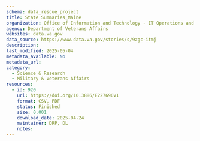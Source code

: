 ```yaml
---
schema: data_rescue_project 
title: State Summaries_Maine
organization: Office of Information and Technology - IT Operations and Services (ITOPS)
agency: Department of Veterans Affairs
websites: data.va.gov
data_source: https://www.data.va.gov/stories/s/9zgc-itmj
description: 
last_modified: 2025-05-04
metadata_available: No
metadata_url: 
category:
  - Science & Research 
  - Military & Veterans Affairs 
resources:
  - id: 920
    url: https://doi.org/10.3886/E227690V1
    format: CSV, PDF
    status: Finished
    size: 0.001
    download_date: 2025-04-24
    maintainer: DRP, DL
    notes: 
---
```

